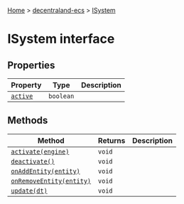 [Home](./index) &gt; [decentraland-ecs](./decentraland-ecs.md) &gt; [ISystem](./decentraland-ecs.isystem.md)

# ISystem interface

## Properties

|  Property | Type | Description |
|  --- | --- | --- |
|  [`active`](./decentraland-ecs.isystem.active.md) | `boolean` |  |

## Methods

|  Method | Returns | Description |
|  --- | --- | --- |
|  [`activate(engine)`](./decentraland-ecs.isystem.activate.md) | `void` |  |
|  [`deactivate()`](./decentraland-ecs.isystem.deactivate.md) | `void` |  |
|  [`onAddEntity(entity)`](./decentraland-ecs.isystem.onaddentity.md) | `void` |  |
|  [`onRemoveEntity(entity)`](./decentraland-ecs.isystem.onremoveentity.md) | `void` |  |
|  [`update(dt)`](./decentraland-ecs.isystem.update.md) | `void` |  |

